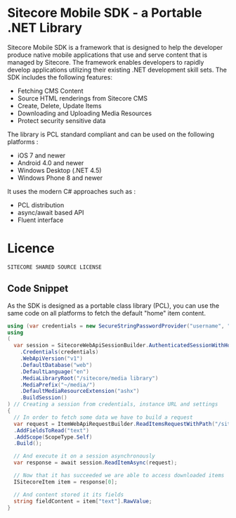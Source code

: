Sitecore Mobile SDK - a Portable .NET Library
========

Sitecore Mobile SDK is a framework that is designed to help the developer produce native mobile applications that use and serve content that is managed by Sitecore. The framework enables developers to rapidly develop applications utilizing their existing .NET development skill sets. 
The SDK includes the following features:

* Fetching CMS Content
* Source HTML renderings from Sitecore CMS
* Create, Delete, Update Items
* Downloading and Uploading Media Resources
* Protect security sensitive data

The library is PCL standard compliant and can be used on the following platforms :

* iOS 7 and newer
* Android 4.0 and newer
* Windows Desktop (.NET 4.5)
* Windows Phone 8 and newer

It uses the modern C# approaches such as :
* PCL distribution
* async/await based API
* Fluent interface

# Licence
```
SITECORE SHARED SOURCE LICENSE
```

## Code Snippet

As the SDK is designed as a portable class library (PCL), you can use the same code on all platforms to fetch the default "home" item content. 

```csharp
using (var credentials = new SecureStringPasswordProvider("username", "password")) // providing secure credentials
using 
(
  var session = SitecoreWebApiSessionBuilder.AuthenticatedSessionWithHost(instanceUrl)
    .Credentials(credentials)
    .WebApiVersion("v1")
    .DefaultDatabase("web")
    .DefaultLanguage("en")
    .MediaLibraryRoot("/sitecore/media library")
    .MediaPrefix("~/media/")
    .DefaultMediaResourceExtension("ashx")
    .BuildSession()
) // Creating a session from credentials, instance URL and settings
{
  // In order to fetch some data we have to build a request
  var request = ItemWebApiRequestBuilder.ReadItemsRequestWithPath("/sitecore/content/home")
  .AddFieldsToRead("text")
  .AddScope(ScopeType.Self)
  .Build();

  // And execute it on a session asynchronously
  var response = await session.ReadItemAsync(request);

  // Now that it has succeeded we are able to access downloaded items
  ISitecoreItem item = response[0];

  // And content stored it its fields
  string fieldContent = item["text"].RawValue;
}
```



